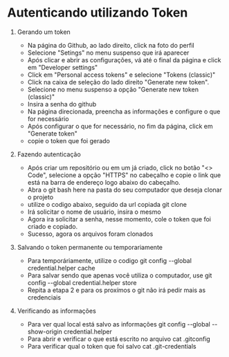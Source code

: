 # Autenticando utilizando Token

1. Gerando um token
    - Na página do Github, ao lado direito, click na foto do perfil
    - Selecione "Setings" no menu suspenso que irá aparecer
    - Após clicar e abrir as configurações, vá até o final da página e click em "Developer settings"
    - Click em "Personal access tokens" e selecione "Tokens (classic)"
    - Click na caixa de seleção do lado direito "Generate new token".
    - Selecione no menu suspenso a opção "Generate new token (classic)"
    - Insira a senha do github
    - Na página direcionada, preencha as informações e configure o que for necessário
    - Após configurar o que for necessário, no fim da página, click em "Generate token"
    - copie o token que foi gerado

2. Fazendo autenticação
    - Após criar um repositório ou em um já criado, click no botão "<> Code", selecione a opção "HTTPS" no cabeçalho e copie o link que está na barra de endereço logo abaixo do cabeçalho.
    - Abra o git bash here na pasta do seu computador que deseja clonar o projeto
    - utilize o codigo abaixo, seguido da url copiada
        git clone
    - Irá solicitar o nome de usuário, insira o mesmo
    - Agora ira solicitar a senha, nesse momento, cole o token que foi criado e copiado.
    - Sucesso, agora os arquivos foram clonados

3. Salvando o token permanente ou temporariamente
    - Para temporáriamente, utilize o codigo
        git config --global credential.helper cache
    - Para salvar sendo que apenas você utiliza o computador, use
        git config --global credential.helper store
    - Repita a etapa 2 e para os proxímos o git não irá pedir mais as credenciais

4. Verificando as informações
    - Para ver qual local está salvo as informações
        git config --global --show-origin credential.helper
    - Para abrir e verificar o que está escrito no arquivo
        cat .gitconfig
    - Para verificar qual o token que foi salvo
        cat .git-credentials
